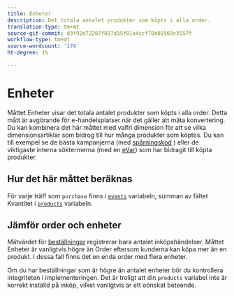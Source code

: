 ```yaml
---
title: Enheter
description: Det totala antalet produkter som köpts i alla order.
translation-type: tm+mt
source-git-commit: d3f92d72207f027d35f81a4ccf70d01569c3557f
workflow-type: tm+mt
source-wordcount: '174'
ht-degree: 1%

---
```



# Enheter

Måttet Enheter visar det totala antalet produkter som köpts i alla order. Detta mått är avgörande för e-handelsplatser när det gäller att mäta konvertering. Du kan kombinera det här måttet med valfri dimension för att se vilka dimensionsartiklar som bidrog till hur många produkter som köptes. Du kan till exempel se de bästa kampanjerna (med [spårningskod](../dimensions/tracking-code.md) ) eller de viktigaste interna söktermerna (med en [eVar](../dimensions/evar.md)) som har bidragit till köpta produkter.

## Hur det här måttet beräknas

För varje träff som `purchase` finns i [`events`](/help/implement/vars/page-vars/events/events-overview.md) variabeln, summan av fältet Kvantitet i [`products`](/help/implement/vars/page-vars/products.md) variabeln.

## Jämför order och enheter

Mätvärdet för [beställningar](orders.md) registrerar bara antalet inköpshändelser. Måttet Enheter är vanligtvis högre än Order eftersom kunderna kan köpa mer än en produkt. I dessa fall finns det en enda order med flera enheter.

Om du har beställningar som är högre än antalet enheter bör du kontrollera integriteten i implementeringen. Det är troligt att din `products` variabel inte är korrekt inställd på inköp, vilket vanligtvis är ett oönskat beteende.
